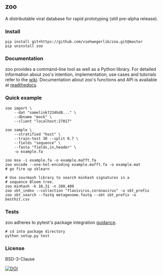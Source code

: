 ## zoo

A distributable viral database for rapid prototyping (still pre-alpha release).

### Install

```
pip install git+https://github.com/viehwegerlib/zoo.git@master
pip uninstall zoo
```

### Documentation

zoo provides a command-line tool as well as a Python library. For detailed information about zoo's intention, implementation, use cases and tutorials refer to the [wiki](https://github.com/viehwegerlib/zoo/wiki). Documentation about zoo's functions and API is available at [readthedocs](https://readthedocs.org/).

### Quick example

```
zoo import \
    --dat "somelink7234hd8..." \
    --dbname "mock" \
    --client "localhost:27017"

zoo sample \
    --stratified "host" \
    --train-test 30 --split 0.7 \
    --fields "sequence" \
    --fasta "fields,in,header" \
    -o example.fa

zoo msa -i example.fa -o example.mafft.fa
zoo encode --one-hot-encoding example.mafft.fa -o example.mat
# go fire up sklearn

# Use sourmash library to search minhash signatures in a
# sequence Bloom tree.
zoo minhash -k 16,31 -n 200,400
zoo sbt_index --collection "flavivirus,coronavirus" -o sbt_prefix
zoo sbt_search --fastq metagenome.fastq --sbt sbt_prefix -o besthit.csv
```

### Tests

zoo adheres to pytest's package integration [guidance](http://doc.pytest.org/en/latest/goodpractices.html).

```
# cd into package directory
python setup.py test
```

### License

BSD-3-Clause

[![DOI](https://zenodo.org/badge/84596868.svg)](https://zenodo.org/badge/latestdoi/84596868)